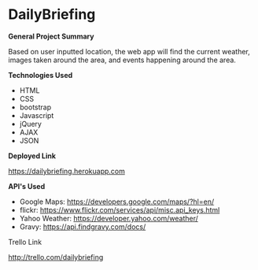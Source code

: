 # DailyBriefing


**General Project Summary**

Based on user inputted location, the web app will find the current weather, images taken around the area, and events happening around the area.

**Technologies Used**
* HTML
* CSS
* bootstrap
* Javascript
* jQuery
* AJAX
* JSON

**Deployed Link**

https://dailybriefing.herokuapp.com

**API's Used**

* Google Maps: https://developers.google.com/maps/?hl=en/
* flickr: https://www.flickr.com/services/api/misc.api_keys.html
* Yahoo Weather: https://developer.yahoo.com/weather/
* Gravy: https://api.findgravy.com/docs/


Trello Link

http://trello.com/dailybriefing
